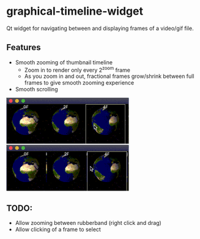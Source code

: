 # graphical-timeline-widget
Qt widget for navigating between and displaying frames of a video/gif file.

## Features
- Smooth zooming of thumbnail timeline
    - Zoom in to render only every 2<sup>zoom</sup> frame
    - As you zoom in and out, fractional frames grow/shrink between full frames to give smooth zooming experience
- Smooth scrolling

![Scrolling](doc/scroll.gif? "Scrolling")
![Zooming](doc/zoom.gif? "Zooming")

## TODO:
- Allow zooming between rubberband (right click and drag)
- Allow clicking of a frame to select

